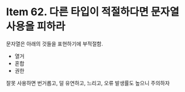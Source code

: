 # Item 62. 다른 타입이 적절하다면 문자열 사용을 피하라

문자열은 아래의 것들을 표현하기에 부적절함.
- 열거
- 혼합
- 권한

잘못 사용하면 번거롭고, 덜 유연하고, 느리고, 오류 발생률도 높으니 주의하자